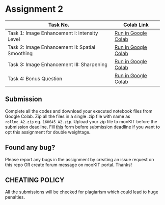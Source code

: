 # Assignment 2

| Task No. | Colab Link |
| ----------- | ---------- |
| Task 1: Image Enhancement I: Intensity Level | <a target="_blank" href="https://colab.research.google.com/github/ee604/ee604_assignments/blob/master/assignment_2/Task_1.ipynb">Run in Google Colab</a> |
| Task 2: Image Enhancement II: Spatial Smoothing | <a target="_blank" href="https://colab.research.google.com/github/ee604/ee604_assignments/blob/master/assignment_2/Task_2.ipynb">Run in Google Colab</a> |
| Task 3: Image Enhancement III: Sharpening | <a target="_blank" href="https://colab.research.google.com/github/ee604/ee604_assignments/blob/master/assignment_2/Task_3.ipynb">Run in Google Colab</a> |
| Task 4: Bonus Question | <a target="_blank" href="https://colab.research.google.com/github/ee604/ee604_assignments/blob/master/assignment_2/Task_4_Bonus.ipynb">Run in Google Colab</a> |

## Submission
Complete all the codes and download your executed notebook files from Google Colab. Zip all the files in a single .zip file with name as `rollno_A2.zip` eg. `160645_A2.zip`. Upload your zip file to mooKIT before the submission deadline. Fill [this](https://forms.gle/tNq1sT4j4RPHfrpz5) form before submission deadline if you want to opt this assignment for double weightage.

## Found any bug?
Please report any bugs in the assignment by creating an issue request on this repo OR create forum message on mooKIT portal. Thanks!

## CHEATING POLICY
All the submissions will be checked for plagiarism which could lead to huge penalties.
